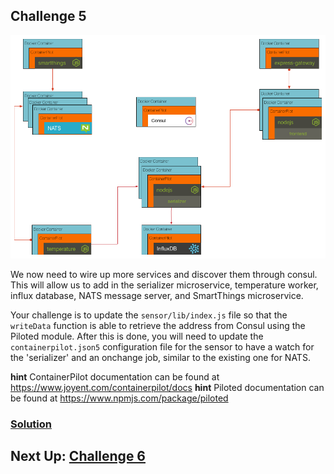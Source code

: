 ## Challenge 5

![image](../images/challenge5.png)

We now need to wire up more services and discover them through consul. This will allow us to add in the serializer microservice, temperature worker, influx database, NATS message server, and SmartThings microservice.

Your challenge is to update the `sensor/lib/index.js` file so that the `writeData` function is able to retrieve the address from Consul using the Piloted module. After this is done, you will need to update the `containerpilot.json5` configuration file for the sensor to have a watch for the 'serializer' and an onchange job, similar to the existing one for NATS.

__hint__ ContainerPilot documentation can be found at https://www.joyent.com/containerpilot/docs
__hint__ Piloted documentation can be found at https://www.npmjs.com/package/piloted

### [Solution](./SOLUTION.md)

## Next Up: [Challenge 6](../challenge6/README.md)
